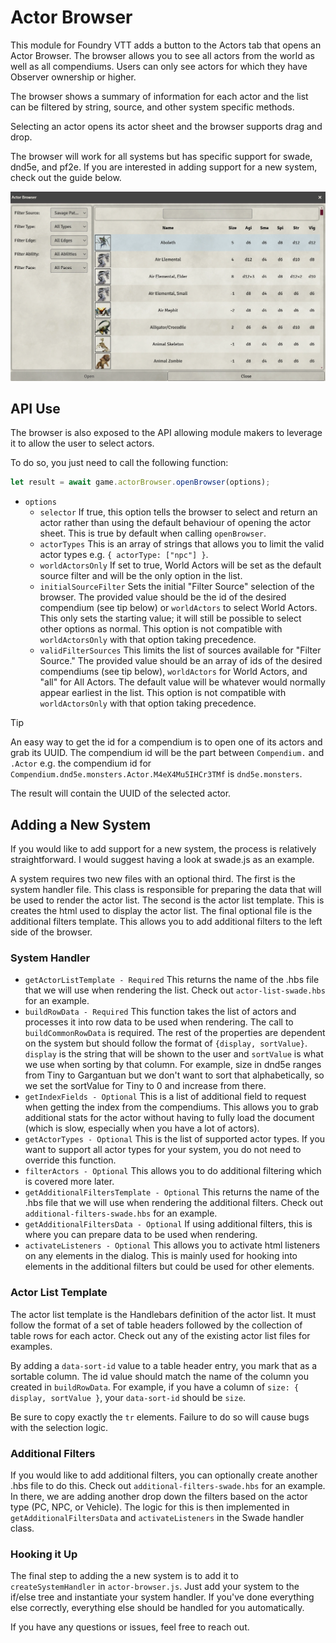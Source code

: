 # Actor Browser

This module for Foundry VTT adds a button to the Actors tab that opens an Actor Browser. The browser allows you to see all actors from the world as well as all compendiums. Users can only see actors for which they have Observer ownership or higher.

The browser shows a summary of information for each actor and the list can be filtered by string, source, and other system specific methods.

Selecting an actor opens its actor sheet and the browser supports drag and drop.

The browser will work for all systems but has specific support for swade, dnd5e, and pf2e. If you are interested in adding support for a new system, check out the guide below.

<img src="https://github.com/ddbrown30/actor-browser/blob/main/actor_browser.webp" width="700">

## API Use

The browser is also exposed to the API allowing module makers to leverage it to allow the user to select actors.

To do so, you just need to call the following function:

```js
let result = await game.actorBrowser.openBrowser(options);
```
* `options`
  * `selector` If true, this option tells the browser to select and return an actor rather than using the default behaviour of opening the actor sheet. This is true by default when calling `openBrowser`.
  * `actorTypes` This is an array of strings that allows you to limit the valid actor types e.g. `{ actorType: ["npc"] }`.
  * `worldActorsOnly` If set to true, World Actors will be set as the default source filter and will be the only option in the list.
  * `initialSourceFilter` Sets the initial "Filter Source" selection of the browser. The provided value should be the id of the desired compendium (see tip below) or `worldActors` to select World Actors. This only sets the starting value; it will still be possible to select other options as normal. This option is not compatible with `worldActorsOnly` with that option taking precedence.
  * `validFilterSources` This limits the list of sources available for "Filter Source." The provided value should be an array of ids of the desired compendiums (see tip below), `worldActors` for World Actors, and "all" for All Actors. The default value will be whatever would normally appear earliest in the list. This option is not compatible with `worldActorsOnly` with that option taking precedence.

> [!TIP]
> An easy way to get the id for a compendium is to open one of its actors and grab its UUID. The compendium id will be the part between `Compendium.` and `.Actor` e.g. the compendium id for `Compendium.dnd5e.monsters.Actor.M4eX4Mu5IHCr3TMf` is `dnd5e.monsters`.

The result will contain the UUID of the selected actor.

## Adding a New System

If you would like to add support for a new system, the process is relatively straightforward. I would suggest having a look at swade.js as an example.

A system requires two new files with an optional third. The first is the system handler file. This class is responsible for preparing the data that will be used to render the actor list. The second is the actor list template. This is creates the html used to display the actor list. The final optional file is the additional filters template. This allows you to add additional filters to the left side of the browser.

### System Handler

- `getActorListTemplate - Required` This returns the name of the .hbs file that we will use when rendering the list. Check out `actor-list-swade.hbs` for an example.
- `buildRowData - Required` This function takes the list of actors and processes it into row data to be used when rendering. The call to `buildCommonRowData` is required. The rest of the properties are dependent on the system but should follow the format of `{display, sortValue}`. `display` is the string that will be shown to the user and `sortValue` is what we use when sorting by that column. For example, size in dnd5e ranges from Tiny to Gargantuan but we don't want to sort that alphabetically, so we set the sortValue for Tiny to 0 and increase from there.
- `getIndexFields - Optional` This is a list of additional field to request when getting the index from the compendiums. This allows you to grab additional stats for the actor without having to fully load the document (which is slow, especially when you have a lot of actors).
- `getActorTypes - Optional` This is the list of supported actor types. If you want to support all actor types for your system, you do not need to override this function.
- `filterActors - Optional` This allows you to do additional filtering which is covered more later.
- `getAdditionalFiltersTemplate - Optional` This returns the name of the .hbs file that we will use when rendering the additional filters. Check out `additional-filters-swade.hbs` for an example.
- `getAdditionalFiltersData - Optional` If using additional filters, this is where you can prepare data to be used when rendering.
- `activateListeners - Optional` This allows you to activate html listeners on any elements in the dialog. This is mainly used for hooking into elements in the additional filters but could be used for other elements.

### Actor List Template

The actor list template is the Handlebars definition of the actor list. It must follow the format of a set of table headers followed by the collection of table rows for each actor. Check out any of the existing actor list files for examples.

By adding a `data-sort-id` value to a table header entry, you mark that as a sortable column. The id value should match the name of the column you created in `buildRowData`. For example, if you have a column of `size: { display, sortValue }`, your `data-sort-id` should be `size`.

Be sure to copy exactly the `tr` elements. Failure to do so will cause bugs with the selection logic.

### Additional Filters

If you would like to add additional filters, you can optionally create another .hbs file to do this. Check out `additional-filters-swade.hbs` for an example. In there, we are adding another drop down the filters based on the actor type (PC, NPC, or Vehicle). The logic for this is then implemented in `getAdditionalFiltersData` and `activateListeners` in the Swade handler class.

### Hooking it Up

The final step to adding the a new system is to add it to `createSystemHandler` in `actor-browser.js`. Just add your system to the if/else tree and instantiate your system handler. If you've done everything else correctly, everything else should be handled for you automatically.

If you have any questions or issues, feel free to reach out.

